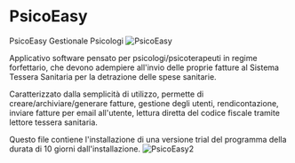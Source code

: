 # PsicoEasy
PsicoEasy Gestionale Psicologi
![PsicoEasy](https://github.com/MattiaB01/PsicoEasy/assets/104713814/21c95f27-fbe0-45e8-8d87-426643f4b242)

Applicativo software pensato per psicologi/psicoterapeuti in regime forfettario, 
che devono adempiere all'invio delle proprie fatture al Sistema Tessera Sanitaria per la detrazione delle spese sanitarie.

Caratterizzato dalla semplicità di utilizzo, permette di creare/archiviare/generare fatture, 
gestione degli utenti, rendicontazione, inviare fatture per email all'utente, 
lettura diretta del codice fiscale tramite lettore tessera sanitaria.

Questo file contiene l'installazione di una versione trial del programma della durata di 10 giorni dall'installazione.
![PsicoEasy2](https://github.com/MattiaB01/PsicoEasy/assets/104713814/030a10e3-9c13-476f-abca-a72fa988413a)
